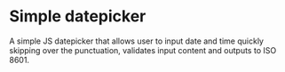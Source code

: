 # Simple datepicker

A simple JS datepicker that allows user to input date and time quickly skipping over the punctuation, validates input content and outputs to ISO 8601.
